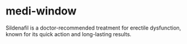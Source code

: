 # medi-window
Sildenafil is a doctor-recommended treatment for erectile dysfunction, known for its quick action and long-lasting results. 
